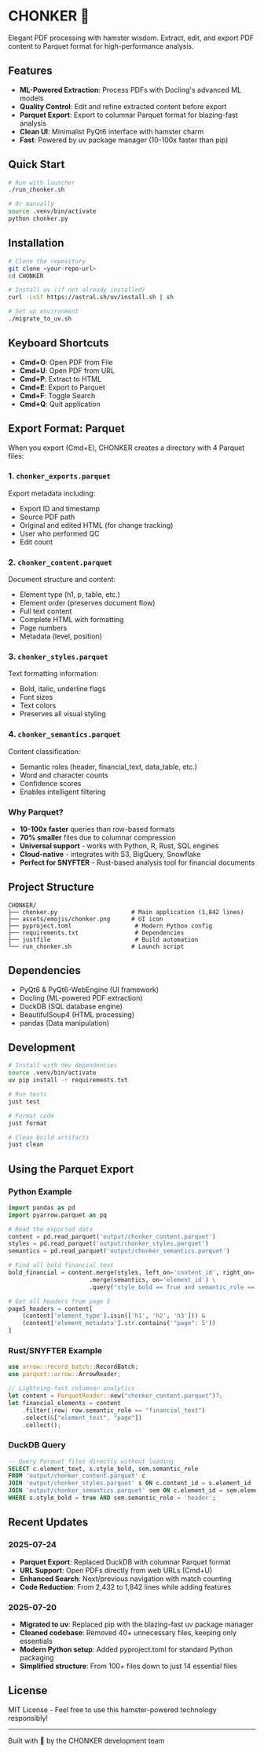 # CHONKER 🐹

Elegant PDF processing with hamster wisdom. Extract, edit, and export PDF content to Parquet format for high-performance analysis.

## Features

- **ML-Powered Extraction**: Process PDFs with Docling's advanced ML models
- **Quality Control**: Edit and refine extracted content before export
- **Parquet Export**: Export to columnar Parquet format for blazing-fast analysis
- **Clean UI**: Minimalist PyQt6 interface with hamster charm
- **Fast**: Powered by uv package manager (10-100x faster than pip)

## Quick Start

```bash
# Run with launcher
./run_chonker.sh

# Or manually
source .venv/bin/activate
python chonker.py
```

## Installation

```bash
# Clone the repository
git clone <your-repo-url>
cd CHONKER

# Install uv (if not already installed)
curl -LsSf https://astral.sh/uv/install.sh | sh

# Set up environment
./migrate_to_uv.sh
```

## Keyboard Shortcuts

- **Cmd+O**: Open PDF from File
- **Cmd+U**: Open PDF from URL
- **Cmd+P**: Extract to HTML
- **Cmd+E**: Export to Parquet
- **Cmd+F**: Toggle Search
- **Cmd+Q**: Quit application

## Export Format: Parquet

When you export (Cmd+E), CHONKER creates a directory with 4 Parquet files:

### 1. `chonker_exports.parquet`
Export metadata including:
- Export ID and timestamp
- Source PDF path
- Original and edited HTML (for change tracking)
- User who performed QC
- Edit count

### 2. `chonker_content.parquet`
Document structure and content:
- Element type (h1, p, table, etc.)
- Element order (preserves document flow)
- Full text content
- Complete HTML with formatting
- Page numbers
- Metadata (level, position)

### 3. `chonker_styles.parquet`
Text formatting information:
- Bold, italic, underline flags
- Font sizes
- Text colors
- Preserves all visual styling

### 4. `chonker_semantics.parquet`
Content classification:
- Semantic roles (header, financial_text, data_table, etc.)
- Word and character counts
- Confidence scores
- Enables intelligent filtering

### Why Parquet?

- **10-100x faster** queries than row-based formats
- **70% smaller** files due to columnar compression
- **Universal support** - works with Python, R, Rust, SQL engines
- **Cloud-native** - integrates with S3, BigQuery, Snowflake
- **Perfect for SNYFTER** - Rust-based analysis tool for financial documents

## Project Structure

```
CHONKER/
├── chonker.py                     # Main application (1,842 lines)
├── assets/emojis/chonker.png      # UI icon
├── pyproject.toml                  # Modern Python config
├── requirements.txt                # Dependencies
├── justfile                        # Build automation
└── run_chonker.sh                 # Launch script
```

## Dependencies

- PyQt6 & PyQt6-WebEngine (UI framework)
- Docling (ML-powered PDF extraction)
- DuckDB (SQL database engine)
- BeautifulSoup4 (HTML processing)
- pandas (Data manipulation)

## Development

```bash
# Install with dev dependencies
source .venv/bin/activate
uv pip install -r requirements.txt

# Run tests
just test

# Format code
just format

# Clean build artifacts
just clean
```

## Using the Parquet Export

### Python Example
```python
import pandas as pd
import pyarrow.parquet as pq

# Read the exported data
content = pd.read_parquet('output/chonker_content.parquet')
styles = pd.read_parquet('output/chonker_styles.parquet')
semantics = pd.read_parquet('output/chonker_semantics.parquet')

# Find all bold financial text
bold_financial = content.merge(styles, left_on='content_id', right_on='element_id') \
                       .merge(semantics, on='element_id') \
                       .query("style_bold == True and semantic_role == 'financial_text'")

# Get all headers from page 5
page5_headers = content[
    (content['element_type'].isin(['h1', 'h2', 'h3'])) & 
    (content['element_metadata'].str.contains('"page": 5'))
]
```

### Rust/SNYFTER Example
```rust
use arrow::record_batch::RecordBatch;
use parquet::arrow::ArrowReader;

// Lightning-fast columnar analytics
let content = ParquetReader::new("chonker_content.parquet")?;
let financial_elements = content
    .filter(|row| row.semantic_role == "financial_text")
    .select(&["element_text", "page"])
    .collect();
```

### DuckDB Query
```sql
-- Query Parquet files directly without loading
SELECT c.element_text, s.style_bold, sem.semantic_role
FROM 'output/chonker_content.parquet' c
JOIN 'output/chonker_styles.parquet' s ON c.content_id = s.element_id
JOIN 'output/chonker_semantics.parquet' sem ON c.element_id = sem.element_id
WHERE s.style_bold = true AND sem.semantic_role = 'header';
```

## Recent Updates

### 2025-07-24
- **Parquet Export**: Replaced DuckDB with columnar Parquet format
- **URL Support**: Open PDFs directly from web URLs (Cmd+U)
- **Enhanced Search**: Next/previous navigation with match counting
- **Code Reduction**: From 2,432 to 1,842 lines while adding features

### 2025-07-20
- **Migrated to uv**: Replaced pip with the blazing-fast uv package manager
- **Cleaned codebase**: Removed 40+ unnecessary files, keeping only essentials
- **Modern Python setup**: Added pyproject.toml for standard Python packaging
- **Simplified structure**: From 100+ files down to just 14 essential files

## License

MIT License - Feel free to use this hamster-powered technology responsibly!

---

Built with 🐹 by the CHONKER development team